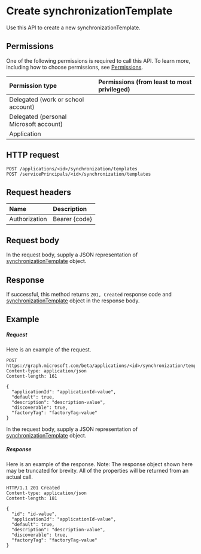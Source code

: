 # Create synchronizationTemplate

Use this API to create a new synchronizationTemplate.
## Permissions
One of the following permissions is required to call this API. To learn more, including how to choose permissions, see [Permissions](../../../concepts/permissions_reference.md).

|Permission type      | Permissions (from least to most privileged)              |
|:--------------------|:---------------------------------------------------------|
|Delegated (work or school account) |    |
|Delegated (personal Microsoft account) |    |
|Application |  | 

## HTTP request
<!-- { "blockType": "ignored" } -->
```http
POST /applications/<id>/synchronization/templates
POST /servicePrincipals/<id>/synchronization/templates

```
## Request headers
| Name       | Description|
|:---------------|:----------|
| Authorization  | Bearer {code}|

## Request body
In the request body, supply a JSON representation of [synchronizationTemplate](../resources/synchronizationtemplate.md) object.


## Response
If successful, this method returns `201, Created` response code and [synchronizationTemplate](../resources/synchronizationtemplate.md) object in the response body.

## Example
##### Request
Here is an example of the request.
<!-- {
  "blockType": "request",
  "name": "create_synchronizationtemplate_from_synchronization"
}-->
```http
POST https://graph.microsoft.com/beta/applications/<id>/synchronization/templates
Content-type: application/json
Content-length: 161

{
  "applicationId": "applicationId-value",
  "default": true,
  "description": "description-value",
  "discoverable": true,
  "factoryTag": "factoryTag-value"
}
```
In the request body, supply a JSON representation of [synchronizationTemplate](../resources/synchronizationtemplate.md) object.
##### Response
Here is an example of the response. Note: The response object shown here may be truncated for brevity. All of the properties will be returned from an actual call.
<!-- {
  "blockType": "response",
  "truncated": true,
  "@odata.type": "microsoft.graph.synchronizationTemplate"
} -->
```http
HTTP/1.1 201 Created
Content-type: application/json
Content-length: 181

{
  "id": "id-value",
  "applicationId": "applicationId-value",
  "default": true,
  "description": "description-value",
  "discoverable": true,
  "factoryTag": "factoryTag-value"
}
```

<!-- uuid: 8fcb5dbc-d5aa-4681-8e31-b001d5168d79
2015-10-25 14:57:30 UTC -->
<!-- {
  "type": "#page.annotation",
  "description": "Create synchronizationTemplate",
  "keywords": "",
  "section": "documentation",
  "tocPath": ""
}-->